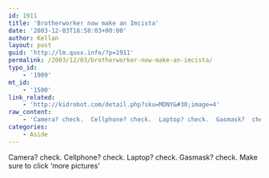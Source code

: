 ```yaml
---
id: 1911
title: 'Brotherworker now make an Imcista'
date: '2003-12-03T18:58:03+00:00'
author: Kellan
layout: post
guid: 'http://lm.quxx.info/?p=1911'
permalink: /2003/12/03/brotherworker-now-make-an-imcista/
typo_id:
    - '1909'
mt_id:
    - '1500'
link_related:
    - 'http://kidrobot.com/detail.php?sku=MONY&#38;image=4'
raw_content:
    - 'Camera? check.  Cellphone? check.  Laptop? check.  Gasmask?  check.  Make sure to click \''more pictures\'''
categories:
    - Aside
---
```


Camera? check. Cellphone? check. Laptop? check. Gasmask? check. Make sure to click ‘more pictures’